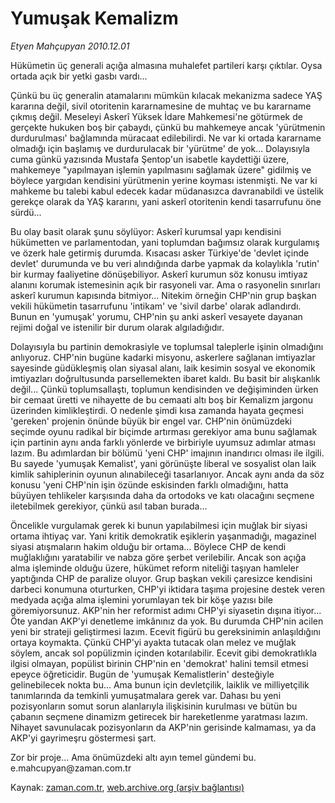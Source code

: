 # Yumuşak Kemalizm

*Etyen Mahçupyan 2010.12.01*

<td class="columnist-detail">
<p>Hükümetin üç generali açığa almasına muhalefet partileri karşı çıktılar. Oysa ortada açık bir yetki gasbı vardı...</p>
<p>
<div id="haberMetinDiv">
<p>Çünkü bu üç generalin atamalarını mümkün kılacak mekanizma sadece YAŞ kararına değil, sivil otoritenin kararnamesine de muhtaç ve bu kararname çıkmış değil. Meseleyi Askerî Yüksek İdare Mahkemesi'ne götürmek de gerçekte hukuken boş bir çabaydı, çünkü bu mahkemeye ancak 'yürütmenin durdurulması' bağlamında müracaat edilebilirdi. Ne var ki ortada kararname olmadığı için başlamış ve durdurulacak bir 'yürütme' de yok... Dolayısıyla cuma günkü yazısında Mustafa Şentop'un isabetle kaydettiği üzere, mahkemeye "yapılmayan işlemin yapılmasını sağlamak üzere" gidilmiş ve böylece yargıdan kendisini yürütmenin yerine koyması istenmişti. Ne var ki mahkeme bu talebi kabul edecek kadar müdanasızca davranabildi ve üstelik gerekçe olarak da YAŞ kararını, yani askerî otoritenin kendi tasarrufunu öne sürdü...
<p>Bu olay basit olarak şunu söylüyor: Askerî kurumsal yapı kendisini hükümetten ve parlamentodan, yani toplumdan bağımsız olarak kurgulamış ve özerk hale getirmiş durumda. Kısacası asker Türkiye'de 'devlet içinde devlet' durumunda ve bu veri alındığında darbe yapmak da kolaylıkla 'rutin' bir kurmay faaliyetine dönüşebiliyor. Askerî kurumun söz konusu imtiyaz alanını korumak istemesinin açık bir rasyoneli var. Ama o rasyonelin sınırları askerî kurumun kapısında bitmiyor... Nitekim örneğin CHP'nin grup başkan vekili hükümetin tasarrufunu 'intikam' ve 'sivil darbe' olarak adlandırdı. Bunun en 'yumuşak' yorumu, CHP'nin şu anki askerî vesayete dayanan rejimi doğal ve istenilir bir durum olarak algıladığıdır.
<p>Dolayısıyla bu partinin demokrasiyle ve toplumsal taleplerle işinin olmadığını anlıyoruz. CHP'nin bugüne kadarki misyonu, askerlere sağlanan imtiyazlar sayesinde güdükleşmiş olan siyasal alanı, laik kesimin sosyal ve ekonomik imtiyazları doğrultusunda parsellemekten ibaret kaldı. Bu basit bir alışkanlık değil... Çünkü toplumsallaştı, toplumun kendisinden ve değişiminden ürken bir cemaat üretti ve nihayette de bu cemaati altı boş bir Kemalizm jargonu üzerinden kimlikleştirdi. O nedenle şimdi kısa zamanda hayata geçmesi 'gereken' projenin önünde büyük bir engel var. CHP'nin önümüzdeki seçimde oyunu radikal bir biçimde artırması gerekiyor ama bunu sağlamak için partinin aynı anda farklı yönlerde ve birbiriyle uyumsuz adımlar atması lazım. Bu adımlardan bir bölümü 'yeni CHP' imajının inandırıcı olması ile ilgili. Bu sayede 'yumuşak Kemalist', yani görünüşte liberal ve sosyalist olan laik kimlik sahiplerinin oyunun alınabileceği tasarlanıyor. Ancak aynı anda da söz konusu 'yeni CHP'nin işin özünde eskisinden farklı olmadığını, hatta büyüyen tehlikeler karşısında daha da ortodoks ve katı olacağını seçmene iletebilmek gerekiyor, çünkü asıl taban burada...
<p>Öncelikle vurgulamak gerek ki bunun yapılabilmesi için muğlak bir siyasi ortama ihtiyaç var. Yani kritik demokratik eşiklerin yaşanmadığı, magazinel siyasi atışmaların hakim olduğu bir ortama... Böylece CHP de kendi muğlaklığını yaratabilir ve nabza göre şerbet verilebilir. Ancak son açığa alma işleminde olduğu üzere, hükümet reform niteliği taşıyan hamleler yaptığında CHP de paralize oluyor. Grup başkan vekili çaresizce kendisini darbeci konumuna oturturken, CHP'yi iktidara taşıma projesine destek veren medyada açığa alma işlemini yorumlayan tek bir köşe yazısı bile göremiyorsunuz. AKP'nin her reformist adımı CHP'yi siyasetin dışına itiyor... Öte yandan AKP'yi denetleme imkânınız da yok. Bu durumda CHP'nin acilen yeni bir strateji geliştirmesi lazım. Ecevit figürü bu gereksinimin anlaşıldığını ortaya koymakta. Çünkü CHP'yi ayakta tutacak olan melez ve muğlak söylem, ancak sol popülizmin içinden kotarılabilir. Ecevit gibi demokratlıkla ilgisi olmayan, popülist birinin CHP'nin en 'demokrat' halini temsil etmesi epeyce öğreticidir. Bugün de 'yumuşak Kemalistlerin' desteğiyle gelinebilecek nokta bu... Ama bunun için devletçilik, laiklik ve milliyetçilik tanımlarında da temkinli yumuşatmalara gerek var. Dahası bu yeni pozisyonların somut sorun alanlarıyla ilişkisinin kurulması ve bütün bu çabanın seçmene dinamizm getirecek bir hareketlenme yaratması lazım. Nihayet savunulacak pozisyonların da AKP'nin gerisinde kalmaması, ya da AKP'yi gayrimeşru göstermesi şart.
<p>Zor bir proje... Ama önümüzdeki altı ayın temel gündemi bu. e.mahcupyan@zaman.com.tr</p></p></p></p></p></div>
</p>
<a href="http://web.archive.org/web/20110107133956/mailto:e.mahcupyan@zaman.com.tr">
</a></td>

Kaynak: [zaman.com.tr](http://zaman.com.tr/yazar.do?yazino=1059087), [web.archive.org (arşiv bağlantısı)](http://web.archive.org/web/20110107133956/http://www.zaman.com.tr/yazar.do?yazino=1059087)
